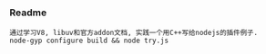 ### Readme
```
通过学习V8, libuv和官方addon文档, 实践一个用C++写给nodejs的插件例子.
node-gyp configure build && node try.js
```
